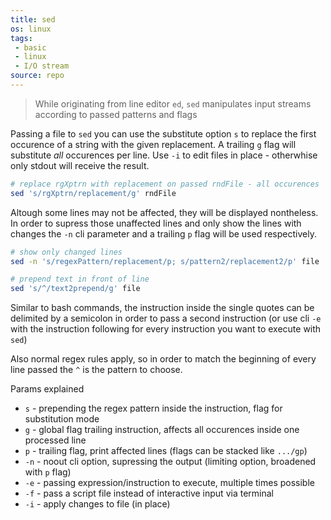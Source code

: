 ```yaml
---
title: sed
os: linux
tags:
 - basic
 - linux
 - I/O stream
source: repo
---
```

> While originating from line editor `ed`, `sed` manipulates input streams according to passed patterns and flags

Passing a file to `sed` you can use the substitute option `s` to replace the first occurence of a string with the given replacement. A trailing `g` flag will substitute *all* occurences per line. Use `-i` to edit files in place - otherwhise only stdout will receive the result.

```bash
# replace rgXptrn with replacement on passed rndFile - all occurences
sed 's/rgXptrn/replacement/g' rndFile
```

Altough some lines may not be affected, they will be displayed nontheless. In order to supress those unaffected lines and only show the lines with changes the `-n` cli parameter and a trailing `p` flag will be used respectively.

```bash
# show only changed lines
sed -n 's/regexPattern/replacement/p; s/pattern2/replacement2/p' file

# prepend text in front of line
sed 's/^/text2prepend/g' file
```

Similar to bash commands, the instruction inside the single quotes can be delimited by a semicolon in order to pass a second instruction (or use cli `-e` with the instruction following for every instruction you want to execute with `sed`)

Also normal regex rules apply, so in order to match the beginning of every line passed the `^` is the pattern to choose.

Params explained
- `s` - prepending the regex pattern inside the instruction, flag for substitution mode
- `g` - global flag trailing instruction, affects all occurences inside one processed line
- `p` - trailing flag, print affected lines (flags can be stacked like `.../gp`)
- `-n` - noout cli option, supressing the output (limiting option, broadened with `p` flag)
- `-e` - passing expression/instruction to execute, multiple times possible
- `-f` - pass a script file instead of interactive input via terminal
- `-i` - apply changes to file (in place)
